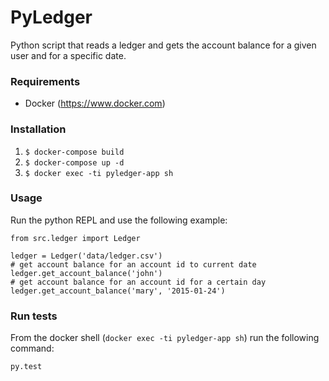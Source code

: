 # PyLedger

Python script that reads a ledger and gets the account balance for a given user and for a specific date.

### Requirements

- Docker (https://www.docker.com)

### Installation
1. `$ docker-compose build`
2. `$ docker-compose up -d`
3. `$ docker exec -ti pyledger-app sh`

### Usage

Run the python REPL and use the following example:

```
from src.ledger import Ledger

ledger = Ledger('data/ledger.csv')
# get account balance for an account id to current date
ledger.get_account_balance('john')
# get account balance for an account id for a certain day
ledger.get_account_balance('mary', '2015-01-24')
```

### Run tests

From the docker shell (`docker exec -ti pyledger-app sh`) run the following command:

`py.test`
